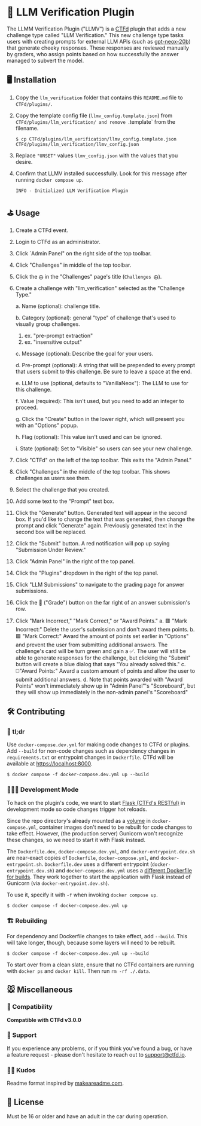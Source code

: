 # 🤖 LLM Verification Plugin

The LLMM Verification Plugin ("LLMV") is a [CTFd](https://github.com/CTFd/CTFd) plugin that adds a new challenge type called "LLM Verification." This new challenge type tasks users with creating prompts for external LLM APIs (such as [gpt-neox-20b](https://huggingface.co/EleutherAI/gpt-neox-20b)) that generate cheeky responses. These responses are reviewed manually by graders, who assign points based on how successfully the answer managed to subvert the model.

## 🖥️ Installation

1. Copy the `llm_verification` folder that contains this `README.md` file to `CTFd/plugins/`.

2. Copy the template config file (`llmv_config.template.json`) from `CTFd/plugins/llm_verification/ and remove `.template` from the filename.

   ```console
   $ cp CTFd/plugins/llm_verification/llmv_config.template.json CTFd/plugins/llm_verification/llmv_config.json
   ```

3. Replace `"UNSET"` values `llmv_config.json` with the values that you desire.

4. Confirm that LLMV installed successfully. Look for this message after running `docker compose up`.

   ```
   INFO - Initialized LLM Verification Plugin
   ```

## ⛳️ Usage

1. Create a CTFd event.

2. Login to CTFd as an administrator.

3. Click `Admin Panel" on the right side of the top toolbar.

4. Click "Challenges" in middle of the top toolbar.

5. Click the `⨁` in the "Challenges" page's title (`Challenges ⨁`).

6. Create a challenge with "llm_verification" selected as the "Challenge Type."

   a. Name (optional): challenge title.

   b. Category (optional): general "type" of challenge that's used to visually group challenges.

      1. ex. "pre-prompt extraction"
      2. ex. "insensitive output"

   c. Message (optional): Describe the goal for your users.

   d. Pre-prompt (optional): A string that will be prepended to every prompt that users submit to this challenge. Be sure to leave a space at the end.

   e. LLM to use (optional, defaults to "VanillaNeox"): The LLM to use for this challenge.

   f. Value (required): This isn't used, but you need to add an integer to proceed.

   g. Click the "Create" button in the lower right, which will present you with an "Options" popup.

   h. Flag (optional): This value isn't used and can be ignored.

   i. State (optional): Set to "Visible" so users can see your new challenge.

7. Click "CTFd" on the left of the top toolbar. This exits the "Admin Panel."

8. Click "Challenges" in the middle of the top toolbar. This shows challenges as users see them.

9. Select the challenge that you created.

10. Add some text to the "Prompt" text box.

11. Click the "Generate" button. Generated text will appear in the second box. If you'd like to change the text that was generated, then change the prompt and click "Generate" again. Previously generated text in the second box will be replaced.

12. Click the "Submit" button. A red notification will pop up saying "Submission Under Review."

13. Click "Admin Panel" in the right of the top panel.

14. Click the "Plugins" dropdown in the right of the top panel.

15. Click "LLM Submissions" to navigate to the grading page for answer submissions.

16. Click the 💬 ("Grade") button on the far right of an answer submission's row.

17. Click "Mark Incorrect," "Mark Correct," or "Award Points."
   a. 🟥 "Mark Incorrect:" Delete the user's submission and don't award them points.
   b. 🟩 "Mark Correct:" Award the amount of points set earlier in "Options" and prevent the user from submitting additional answers. The challenge's card will be turn green and gain a ✅. The user will still be able to generate responses for the challenge, but clicking the "Submit" button will create a blue dialog that says "You already solved this."
   c. ◻️"Award Points:" Award a custom amount of points and allow the user to submit additional answers.
   d. Note that points awarded with "Award Points" won't immediately show up in "Admin Panel"'s "Scoreboard", but they will show up immediately in the non-admin panel's "Scoreboard"

## 🛠️ Contributing

### 📖 tl;dr

Use `docker-compose.dev.yml` for making code changes to CTFd or plugins. Add `--build` for non-code changes such as dependency changes in `requirements.txt` or entrypoint changes in `Dockerfile`. CTFd will be available at [https://localhost:8000](https://localhost:8000).

   ```console
   $ docker compose -f docker-compose.dev.yml up --build
   ```

### 👩🏼‍💻 Development Mode

To hack on the plugin's code, we want to start [Flask (CTFd's RESTful)](https://flask.palletsprojects.com/en/2.3.x/) in development mode so code changes trigger hot reloads.

Since the repo directory's already mounted as a [volume](https://docs.docker.com/storage/volumes/) in `docker-compose.yml`, container images don't need to be rebuilt for code changes to take effect. However, (the production server) Gunicorn won't recognize these changes, so we need to start it with Flask instead.

The `Dockerfile.dev`, `docker-compose.dev.yml`, and `docker-entrypoint.dev.sh` are near-exact copies of `Dockerfile`, `docker-compose.yml`, and `docker-entrypoint.sh`. `Dockerfile.dev` uses a different entrypoint (`docker-entrypoint.dev.sh`) and `docker-compose.dev.yml` uses a [different Dockerfile for builds](https://docs.docker.com/compose/compose-file/build/#illustrative-example). They work together to start the application with Flask instead of Gunicorn (via `docker-entrypoint.dev.sh`).

To use it, specify it with `-f` when invoking `docker compose up`.

   ```console
   $ docker compose -f docker-compose.dev.yml up
   ```

### 🏗️ Rebuilding

For dependency and Dockerfile changes to take effect, add `--build`. This will take longer, though, because some layers will need to be rebuilt.

   ```console
   $ docker compose -f docker-compose.dev.yml up --build
   ```

To start over from a clean slate, ensure that no CTFd containers are running with `docker ps` and `docker kill`. Then run `rm -rf ./.data`.

## 🐭 Miscellaneous

### 🔌 Compatibility

**Compatible with CTFd v3.0.0**

### 🛟 Support

If you experience any problems, or if you think you've found a
bug, or have a feature request - please don't hesitate to reach
out to support@ctfd.io.

### 🙏🏻 Kudos

Readme format inspired by [makeareadme.com](https://www.makeareadme.com).

## 🪪 License

Must be 16 or older and have an adult in the car during operation.
